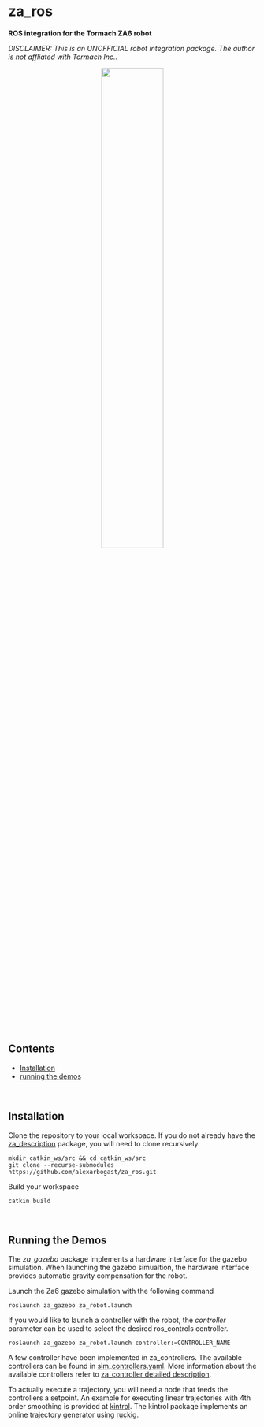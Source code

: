 # za_ros
**ROS integration for the Tormach ZA6 robot**

*DISCLAIMER: This is an UNOFFICIAL robot integration package. The author is not affliated with Tormach Inc..*

<p align="center">
<img src="https://user-images.githubusercontent.com/46149643/221460204-b7701307-9064-46bb-81d1-437f7d06e125.png" width=50% height=50%>
</p>

## Contents

- [Installation](#1)
- [running the demos](#2)
<br>
<a id='1'></a>

## Installation

Clone the repository to your local workspace. If you do not already have the 
[za_description](https://github.com/alexarbogast/za_description/tree/e57f65c3f8eb0be88e7739a8b5162b4b3b875b15) package, you will need to clone recursively. 

```shell script
mkdir catkin_ws/src && cd catkin_ws/src
git clone --recurse-submodules https://github.com/alexarbogast/za_ros.git
```

Build your workspace
```shell script
catkin build
```

<br>
<a id='2'></a>

## Running the Demos
The *za_gazebo* package implements a hardware interface for the gazebo simulation. When launching the gazebo simualtion, the hardware interface provides automatic gravity compensation for the robot. 

Launch the Za6 gazebo simulation with the following command
```shell script
roslaunch za_gazebo za_robot.launch
```

If you would like to launch a controller with the robot, the *controller* parameter can be used to select the desired ros_controls controller.
```shell script
roslaunch za_gazebo za_robot.launch controller:=CONTROLLER_NAME
```
A few controller have been implemented in za_controllers. The available controllers can be found in [sim_controllers.yaml](za_gazebo/config/sim_controllers.yaml). More information about the available controllers refer to [za_controller detailed description](za_controllers/README.md).

To actually execute a trajectory, you will need a node that feeds the controllers a setpoint. An example for executing linear trajectories with 4th order smoothing is provided at [kintrol](https://github.com/alexarbogast/kintrol.git). The kintrol package implements an online trajectory generator using [ruckig](https://github.com/pantor/ruckig).
